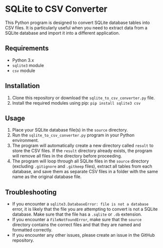 # SQLite to CSV Converter

This Python program is designed to convert SQLite database tables into CSV files. It is particularly useful when you need to extract data from a SQLite database and import it into a different application.

## Requirements

- Python 3.x
- `sqlite3` module
- `csv` module

## Installation

1. Clone this repository or download the `sqlite_to_csv_converter.py` file.
2. Install the required modules using pip: `pip install sqlite3 csv`

## Usage

1. Place your SQLite database file(s) in the `source` directory.
2. Run the `sqlite_to_csv_converter.py` program in your Python environment.
3. The program will automatically create a new directory called `result` to store the CSV files. If the `result` directory already exists, the program will remove all files in the directory before proceeding.
4. The program will loop through all SQLite files in the `source` directory (excluding `.gitignore` and `.gitkeep` files), extract all tables from each database, and save them as separate CSV files in a folder with the same name as the original database file.

## Troubleshooting

- If you encounter a `sqlite3.DatabaseError: file is not a database` error, it is likely that the file you are attempting to convert is not a SQLite database. Make sure that the file has a `.sqlite` or `.db` extension.
- If you encounter a `FileNotFoundError`, make sure that the `source` directory contains the correct files and that they are named and formatted correctly.
- If you encounter any other issues, please create an issue in the GitHub repository.

